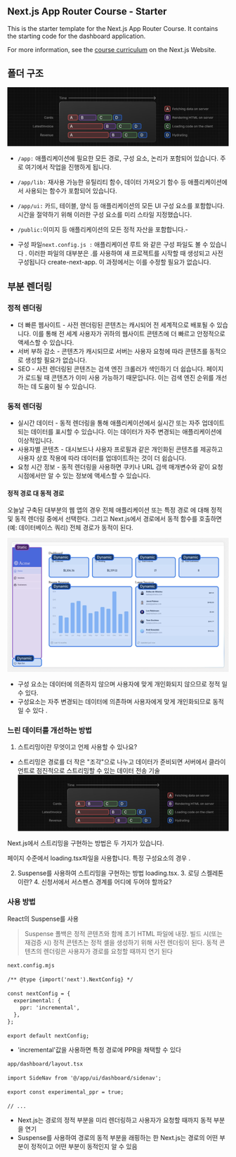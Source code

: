 ## Next.js App Router Course - Starter

This is the starter template for the Next.js App Router Course. It contains the starting code for the dashboard application.

For more information, see the [course curriculum](https://nextjs.org/learn) on the Next.js Website.

## 폴더 구조

![alt text](image.png)

- `/app:` 애플리케이션에 필요한 모든 경로, 구성 요소, 논리가 포함되어 있습니다. 주로 여기에서 작업을 진행하게 됩니다.

- `/app/lib:` 재사용 가능한 유틸리티 함수, 데이터 가져오기 함수 등 애플리케이션에서 사용되는 함수가 포함되어 있습니다.

- `/app/ui:` 카드, 테이블, 양식 등 애플리케이션의 모든 UI 구성 요소를 포함합니다. 시간을 절약하기 위해 이러한 구성 요소를 미리 스타일 지정했습니다.

- `/public:`이미지 등 애플리케이션의 모든 정적 자산을 포함합니다.-

- 구성 파일`next.config.js :` 애플리케이션 루트 와 같은 구성 파일도 볼 수 있습니다 . 이러한 파일의 대부분은 .를 사용하여 새 프로젝트를 시작할 때 생성되고 사전 구성됩니다 create-next-app. 이 과정에서는 이를 수정할 필요가 없습니다.

## 부분 렌더링

### 정적 렌더링

- 더 빠른 웹사이트 - 사전 렌더링된 콘텐츠는 캐시되어 전 세계적으로 배포될 수 있습니다. 이를 통해 전 세계 사용자가 귀하의 웹사이트 콘텐츠에 더 빠르고 안정적으로 액세스할 수 있습니다.
- 서버 부하 감소 - 콘텐츠가 캐시되므로 서버는 사용자 요청에 따라 콘텐츠를 동적으로 생성할 필요가 없습니다.
- SEO - 사전 렌더링된 콘텐츠는 검색 엔진 크롤러가 색인하기 더 쉽습니다. 페이지가 로드될 때 콘텐츠가 이미 사용 가능하기 때문입니다. 이는 검색 엔진 순위를 개선하는 데 도움이 될 수 있습니다.

### 동적 렌더링

- 실시간 데이터 - 동적 렌더링을 통해 애플리케이션에서 실시간 또는 자주 업데이트되는 데이터를 표시할 수 있습니다. 이는 데이터가 자주 변경되는 애플리케이션에 이상적입니다.
- 사용자별 콘텐츠 - 대시보드나 사용자 프로필과 같은 개인화된 콘텐츠를 제공하고 사용자 상호 작용에 따라 데이터를 업데이트하는 것이 더 쉽습니다.
- 요청 시간 정보 - 동적 렌더링을 사용하면 쿠키나 URL 검색 매개변수와 같이 요청 시점에서만 알 수 있는 정보에 액세스할 수 있습니다.

#### 정적 경로 대 동적 경로

오늘날 구축된 대부분의 웹 앱의 경우 전체 애플리케이션 또는 특정 경로 에 대해 정적 및 동적 렌더링 중에서 선택한다.
그리고 Next.js에서 경로에서 동적 함수를 호출하면 (예: 데이터베이스 쿼리) 전체 경로가 동적이 된다.

![alt text](image-1.png)

- 구성 <SideNav>요소는 데이터에 의존하지 않으며 사용자에 맞게 개인화되지 않으므로 정적 일 수 있다.
- 구성요소는 <Page>자주 변경되는 데이터에 의존하며 사용자에게 맞게 개인화되므로 동적 일 수 있다 .

### 느린 데이터를 개선하는 방법

1. 스트리밍이란 무엇이고 언제 사용할 수 있나요?

- 스트리밍은 경로를 더 작은 "조각"으로 나누고 데이터가 준비되면 서버에서 클라이언트로 점진적으로 스트리밍할 수 있는 데이터 전송 기술
  ![alt text](image.png)

Next.js에서 스트리밍을 구현하는 방법은 두 가지가 있습니다.

페이지 수준에서 loading.tsx파일을 사용합니다.
특정 구성요소의 경우 <Suspense>.

2. Suspense를 사용하여 스트리밍을 구현하는 방법 loading.tsx. 3. 로딩 스켈레톤이란? 4. 신청서에서 서스펜스 경계를 ​​어디에 두어야 할까요?

### 사용 방법

React의 Suspense를 사용

> Suspense 폴백은 정적 콘텐츠와 함께 초기 HTML 파일에 내장. 빌드 시(또는 재검증 시) 정적 콘텐츠는 정적 셸을 생성하기 위해 사전 렌더링이 된다. 동적 콘텐츠의 렌더링은 사용자가 경로를 요청할 때까지 연기 된다

```
next.config.mjs

/** @type {import('next').NextConfig} */

const nextConfig = {
  experimental: {
    ppr: 'incremental',
  },
};

export default nextConfig;

```

- 'incremental'값을 사용하면 특정 경로에 PPR을 채택할 수 있다

```
app/dashboard/layout.tsx

import SideNav from '@/app/ui/dashboard/sidenav';

export const experimental_ppr = true;

// ...
```

- Next.js는 경로의 정적 부분을 미리 렌더링하고 사용자가 요청할 때까지 동적 부분을 연기
- Suspense를 사용하여 경로의 동적 부분을 래핑하는 한 Next.js는 경로의 어떤 부분이 정적이고 어떤 부분이 동적인지 알 수 있음
